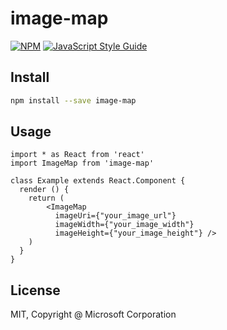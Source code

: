 # image-map

> 

[![NPM](https://img.shields.io/npm/v/image-map.svg)](https://www.npmjs.com/package/image-map) [![JavaScript Style Guide](https://img.shields.io/badge/code_style-standard-brightgreen.svg)](https://standardjs.com)

## Install

```bash
npm install --save image-map
```

## Usage

```tsx
import * as React from 'react'
import ImageMap from 'image-map'

class Example extends React.Component {
  render () {
    return (
        <ImageMap
          imageUri={"your_image_url"}
          imageWidth={"your_image_width"}
          imageHeight={"your_image_height"} />
    )
  }
}
```

## License

MIT, Copyright @ Microsoft Corporation
